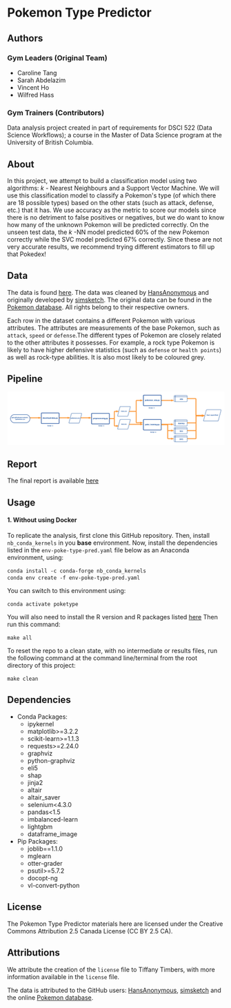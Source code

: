 <!-- #region -->
# Pokemon Type Predictor

## Authors

### Gym Leaders (Original Team)

- Caroline Tang
- Sarah Abdelazim
- Vincent Ho
- Wilfred Hass

### Gym Trainers (Contributors)

Data analysis project created in part of requirements for DSCI 522 (Data Science Workflows); a course in the Master of Data Science program at the University of British Columbia.

## About

In this project, we attempt to build a classification model using two algorithms: $k$ - Nearest Neighbours and a Support Vector Machine. We will use this classification model to classify a Pokemon's type (of which there are 18 possible types) based on the other stats (such as attack, defense, etc.) that it has. We use accuracy as the metric to score our models since there is no detriment to false positives or negatives, but we do want to know how many of the unknown Pokemon will be predicted correctly. On the unseen test data, the $k$ -NN model predicted 60% of the new Pokemon correctly while the SVC model predicted 67% correctly. Since these are not very accurate results, we recommend trying different estimators to fill up that Pokedex!

## Data

The data is found [here](https://gist.github.com/HansAnonymous/56d3c1f8136f7e0385cc781cf18d486c). The data was cleaned by [HansAnonymous](https://gist.github.com/HansAnonymous) and originally developed by [simsketch](https://gist.github.com/simsketch). The original data can be found in the [Pokemon database](https://pokemondb.net/pokedex). All rights belong to their respective owners.

Each row in the dataset contains a different Pokemon with various attributes. The attributes are measurements of the base Pokemon, such as `attack`, `speed` or `defense`.The different types of Pokemon are closely related to the other attributes it possesses. For example, a rock type Pokemon is likely to have higher defensive statistics (such as `defense` or `health points`) as well as rock-type abilities. It is also most likely to be coloured grey.

## Pipeline

![Alt text](doc/pipeline/pipeline_diagram.png)


## Report

The final report is available [here](/doc/final_report.md)

## Usage

#### 1\. Without using Docker

To replicate the analysis, first clone this GitHub repository. Then, install `nb_conda_kernels` in you **base** environment. Now, install the dependencies listed in the `env-poke-type-pred.yaml` file below as an Anaconda environment, using:

```console
conda install -c conda-forge nb_conda_kernels
conda env create -f env-poke-type-pred.yaml
```

You can switch to this environment using:

```console
conda activate poketype
```
You will also need to install the R version and R packages listed [here](#dependencies)
Then run this command:

```console
make all
```

To reset the repo to a clean state, with no intermediate or results
files, run the following command at the command line/terminal from the
root directory of this project:

```console
make clean
```

## Dependencies

- Conda Packages:
  - ipykernel
  - matplotlib>=3.2.2
  - scikit-learn>=1.1.3
  - requests>=2.24.0
  - graphviz
  - python-graphviz
  - eli5
  - shap
  - jinja2
  - altair
  - altair_saver
  - selenium<4.3.0
  - pandas<1.5
  - imbalanced-learn
  - lightgbm
  - dataframe_image
- Pip Packages:
    - joblib==1.1.0
    - mglearn
    - otter-grader
    - psutil>=5.7.2
    - docopt-ng
    - vl-convert-python
    

## License

The Pokemon Type Predictor materials here are licensed under the Creative Commons Attribution 2.5 Canada License (CC BY 2.5 CA).

## Attributions

We attribute the creation of the `license` file to Tiffany Timbers, with more information available in the `license` file.

The data is attributed to the GitHub users: [HansAnonymous](https://gist.github.com/HansAnonymous/56d3c1f8136f7e0385cc781cf18d486c), [simsketch](https://gist.github.com/simsketch) and the online [Pokemon database](https://pokemondb.net/pokedex).
<!-- #endregion -->

```python

```
